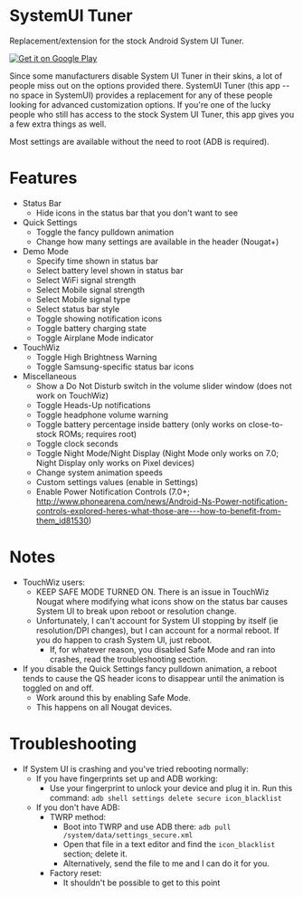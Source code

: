 # SystemUI Tuner
Replacement/extension for the stock Android System UI Tuner.

[![Get it on Google Play](https://badgen.net/badge/Get%20it%20on/Google%20Play/689f38?icon=googleplay)](https://play.google.com/store/apps/details?id=com.zacharee1.systemuituner)

Since some manufacturers disable System UI Tuner in their skins, a lot of people miss out on the options provided there.
SystemUI Tuner (this app -- no space in SystemUI) provides a replacement for any of these people looking for advanced customization options.
If you're one of the lucky people who still has access to the stock System UI Tuner, this app gives you a few extra things as well.

Most settings are available without the need to root (ADB is required).

# Features
 - Status Bar
   - Hide icons in the status bar that you don't want to see
 - Quick Settings
   - Toggle the fancy pulldown animation
   - Change how many settings are available in the header (Nougat+)
 - Demo Mode
   - Specify time shown in status bar
   - Select battery level shown in status bar
   - Select WiFi signal strength
   - Select Mobile signal strength
   - Select Mobile signal type
   - Select status bar style
   - Toggle showing notification icons
   - Toggle battery charging state
   - Toggle Airplane Mode indicator
 - TouchWiz
   - Toggle High Brightness Warning
   - Toggle Samsung-specific status bar icons
 - Miscellaneous
   - Show a Do Not Disturb switch in the volume slider window (does not work on TouchWiz)
   - Toggle Heads-Up notifications
   - Toggle headphone volume warning
   - Toggle battery percentage inside battery (only works on close-to-stock ROMs; requires root)
   - Toggle clock seconds
   - Toggle Night Mode/Night Display (Night Mode only works on 7.0; Night Display only works on Pixel devices)
   - Change system animation speeds
   - Custom settings values (enable in Settings)
   - Enable Power Notification Controls (7.0+; http://www.phonearena.com/news/Android-Ns-Power-notification-controls-explored-heres-what-those-are---how-to-benefit-from-them_id81530)

# Notes

 - TouchWiz users:
   - KEEP SAFE MODE TURNED ON. There is an issue in TouchWiz Nougat where modifying what icons show on the status bar causes System UI to break upon reboot or resolution change.
   - Unfortunately, I can't account for System UI stopping by itself (ie resolution/DPI changes), but I can account for a normal reboot. If you do happen to crash System UI, just reboot.
     - If, for whatever reason, you disabled Safe Mode and ran into crashes, read the troubleshooting section.
 - If you disable the Quick Settings fancy pulldown animation, a reboot tends to cause the QS header icons to disappear until the animation is toggled on and off.
   - Work around this by enabling Safe Mode.
   - This happens on all Nougat devices.
   

# Troubleshooting

 - If System UI is crashing and you've tried rebooting normally:
   - If you have fingerprints set up and ADB working:
     - Use your fingerprint to unlock your device and plug it in. Run this command:
     `adb shell settings delete secure icon_blacklist`
   - If you don't have ADB:
     - TWRP method:
       - Boot into TWRP and use ADB there:
         `adb pull /system/data/settings_secure.xml`
       - Open that file in a text editor and find the `icon_blacklist` section; delete it.
       - Alternatively, send the file to me and I can do it for you.
     - Factory reset:
       - It shouldn't be possible to get to this point
